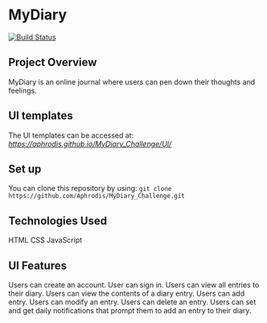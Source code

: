 # MyDiary

[![Build Status](https://travis-ci.com/Aphrodis/MyDiary_Challenge.svg?branch=develop)](https://travis-ci.com/Aphrodis/MyDiary_Challenge)

## Project Overview
MyDiary is an online journal where users can pen down their thoughts and feelings.

## UI templates
The UI templates can be accessed at: *https://aphrodis.github.io/MyDiary_Challenge/UI/*

## Set up
You can clone this repository by using: ```git clone https://github.com/Aphrodis/MyDiary_Challenge.git```

## Technologies Used
HTML
CSS
JavaScript

## UI Features
Users can create an account.
User can sign in.
Users can view all entries to their diary.
Users can view the contents of a diary entry.
Users can add entry.
Users can modify an entry.
Users can delete an entry.
Users can set and get daily notifications that prompt them to add an entry to their diary.
